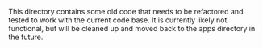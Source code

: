 This directory contains some old code that needs to be refactored and tested to work with the current code base. It is currently likely not functional, but will be cleaned up and moved back to the apps directory in the future.
